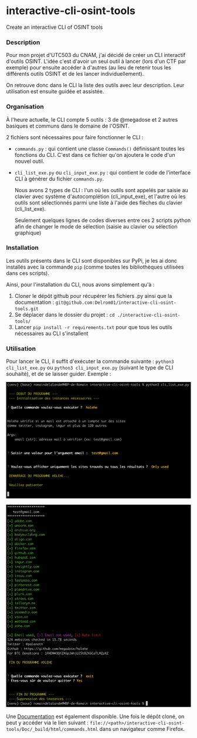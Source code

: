 # interactive-cli-osint-tools
Create an interactive CLI of OSINT tools

### Description
Pour mon projet d'UTC503 du CNAM, j'ai décidé de créer un CLI interactif d'outils OSINT. 
L'idée c'est d'avoir un seul outil à lancer (lors d'un CTF par exemple) pour ensuite accéder à d'autres (au lieu de retenir tous les différents outils OSINT et de les lancer individuellement).

On retrouve donc dans le CLI la liste des outils avec leur description. Leur utilisation est ensuite guidée et assistée.

### Organisation
À l'heure actuelle, le CLI compte 5 outils : 3 de @megadose et 2 autres basiques et communs dans le domaine de l'OSINT. 

2 fichiers sont nécessaires pour faire fonctionner le CLI :

  - ```commands.py``` : qui contient une classe ```Commands()``` définissant toutes les fonctions du CLI. C'est dans ce fichier qu'on ajoutera le code d'un nouvel outil.
  - ```cli_list_exe.py``` ou ```cli_input_exe.py``` : qui contient le code de l'interface CLI à générer du fichier ```commands.py```. 
    
    Nous avons 2 types de CLI : l'un où les outils sont appelés par saisie au clavier avec système d'autocomplétion (cli_input_exe), et l'autre où les outils sont   sélectionnés parmi une liste à l'aide des flèches du clavier (cli_list_exe).    
    
    Seulement quelques lignes de codes diverses entre ces 2 scripts python afin de changer le mode de sélection (saisie au clavier ou sélection graphique)

### Installation 
Les outils présents dans le CLI sont disponibles sur PyPi, je les ai donc installés avec la commande ```pip``` (comme toutes les bibliothèques utilisées dans ces scripts). 

Ainsi, pour l'installation du CLI, nous avons simplement qu'à :
1. Cloner le dépôt github pour récupérer les fichiers .py ainsi que la documentation : ```git@github.com:Delrom01/interactive-cli-osint-tools.git```
2. Se déplacer dans le dossier du projet : ```cd ./interactive-cli-osint-tools/```
3. Lancer ```pip install -r requirements.txt``` pour que tous les outils nécessaires au CLI s'installent

### Utilisation 
Pour lancer le CLI, il suffit d'exécuter la commande suivante : ```python3 cli_list_exe.py``` ou ```python3 cli_input_exe.py``` (suivant le type de CLI souhaité), et de se laisser guider. Exemple : 

![Exemple_1](https://github.com/Delrom01/interactive-cli-osint-tools/blob/main/Images/Exemple%20d'utilisation%20(1).png?raw=true "Exemple d'utilisation (1)")

![Exemple_2](https://github.com/Delrom01/interactive-cli-osint-tools/blob/main/Images/Exemple%20d'utilisation%20(2).png?raw=true "Exemple d'utilisation (2)")

Une [Documentation](https://github.com/Delrom01/interactive-cli-osint-tools/blob/main/Doc/_build/html/index.html) est également disponible. Une fois le dépôt cloné, on peut y accéder via le lien suivant : ```file://<path>/interactive-cli-osint-tools/Doc/_build/html/commands.html``` dans un navigateur comme Firefox.
